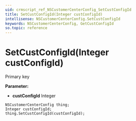 ```yaml
---
uid: crmscript_ref_NSCustomerCenterConfig_SetCustConfigId
title: SetCustConfigId(Integer custConfigId)
intellisense: NSCustomerCenterConfig.SetCustConfigId
keywords: NSCustomerCenterConfig, GetCustConfigId
so.topic: reference
---
```


# SetCustConfigId(Integer custConfigId)

Primary key

**Parameter:** 
 - **custConfigId** Integer

```crmscript
NSCustomerCenterConfig thing;
Integer custConfigId;
thing.SetCustConfigId(custConfigId);
```

